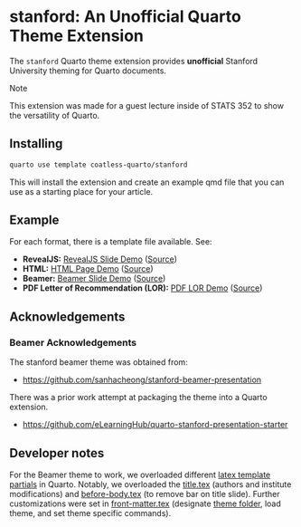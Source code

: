 # stanford: An Unofficial Quarto Theme Extension

The `stanford` Quarto theme extension provides **unofficial** Stanford University theming for Quarto documents. 

> [!NOTE]
>
> This extension was made for a guest lecture inside of STATS 352 to show the versatility of Quarto.
>

## Installing

```bash
quarto use template coatless-quarto/stanford
```

This will install the extension and create an example qmd file that you can use as a starting place for your article.

## Example

For each format, there is a template file available. See:

- **RevealJS:** [RevealJS Slide Demo](https://quarto.thecoatlessprofessor.com/stanford/demos/template-revealjs.html) ([Source](docs/demos/template-revealjs.qmd))
- **HTML:** [HTML Page Demo](https://quarto.thecoatlessprofessor.com/stanford/demos/template-html.html) ([Source](docs/demos/template-html.qmd))
- **Beamer:** [Beamer Slide Demo](https://quarto.thecoatlessprofessor.com/stanford/demos/template-beamer.pdf) ([Source](docs/demos/template-beamer.qmd))
- **PDF Letter of Recommendation (LOR):** [PDF LOR Demo](https://quarto.thecoatlessprofessor.com/stanford/demos/template-pdf-lor+lor.pdf) ([Source](docs/demos/template-pdf-lor.qmd))

## Acknowledgements

### Beamer Acknowledgements 

The stanford beamer theme was obtained from:

- <https://github.com/sanhacheong/stanford-beamer-presentation>

There was a prior work attempt at packaging the theme into a Quarto extension. 

- <https://github.com/eLearningHub/quarto-stanford-presentation-starter>

## Developer notes

For the Beamer theme to work, we overloaded different [latex template partials](https://quarto.org/docs/journals/templates.html#latex-partials) in Quarto. Notably, we overloaded the [title.tex](https://github.com/quarto-dev/quarto-cli/blob/main/src/resources/formats/pdf/pandoc/title.tex) (authors and institute modifications) and [before-body.tex](https://github.com/quarto-dev/quarto-cli/blob/main/src/resources/formats/pdf/pandoc/before-body.tex) (to remove bar on title slide). Further customizations were set in [front-matter.tex](https://github.com/coatless-quarto/stanford/main/_extensions/stanford/beamer/front-matter.tex) (designate [theme folder](https://tex.stackexchange.com/a/284157/53878), load theme, and set theme specific commands).
